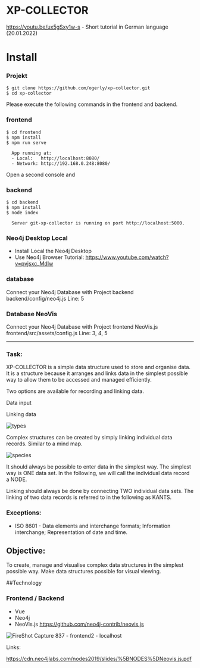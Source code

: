 # XP-COLLECTOR

https://youtu.be/ux5gSxy1w-s - Short tutorial in German language (20.01.2022)

# Install

  ### Projekt
    $ git clone https://github.com/ogerly/xp-collector.git
    $ cd xp-collector

Please execute the following commands in the frontend and backend.

  ### frontend
    $ cd frontend
    $ npm install
    $ npm run serve
    
      App running at:
      - Local:   http://localhost:8080/ 
      - Network: http://192.168.0.248:8080/
 

Open a second console and

  ### backend
    $ cd backend
    $ npm install
    $ node index
    
      Server git-xp-collector is running on port http://localhost:5000.
      
      
   ### Neo4j Desktop Local
   - Install Local the Neo4j Desktop
   - Use Neo4j Browser
   Tutorial: https://www.youtube.com/watch?v=pvjsxc_MdIw


   ### database  
   Connect your Neo4j Database with Project backend    
    backend/config/neo4j.js
    Line: 5 
 
   ### Database NeoVis
   Connect your Neo4j Database with Project frontend NeoVis.js
    frontend/src/assets/config.js
    Line: 3, 4, 5 
_____________

### Task:

XP-COLLECTOR is a simple data structure used to store and organise data. It is a structure because it arranges and links data in the simplest possible way to allow them to be accessed and managed efficiently. 

Two options are available for recording and linking data. 

Data input

Linking data


![types](https://user-images.githubusercontent.com/1324583/139631987-1b5cd41d-d2a5-486b-b345-8101612807d9.png)




Complex structures can be created by simply linking individual data records. Similar to a mind map. 




![species](https://user-images.githubusercontent.com/1324583/139631997-e948de7a-e8e1-4b92-b315-62f610dba775.png)




It should always be possible to enter data in the simplest way. The simplest way is ONE data set. In the following, we will call the individual data record a NODE.


Linking should always be done by connecting TWO individual data sets. The linking of two data records is referred to in the following as KANTS.


### Exceptions: 
- ISO 8601 - Data elements and interchange formats; Information interchange; Representation of date and time.



## Objective:

To create, manage and visualise complex data structures in the simplest possible way. 
Make data structures possible for visual viewing. 



##Technology

### Frontend / Backend 

- Vue
- Neo4j
- NeoVis.js   https://github.com/neo4j-contrib/neovis.js



![FireShot Capture 837 - frontend2 - localhost](https://user-images.githubusercontent.com/1324583/146207393-11ec0202-126c-4b2c-b21c-70ad1d8e9077.png)



Links:

https://cdn.neo4jlabs.com/nodes2019/slides/%5BNODES%5DNeovis.js.pdf


